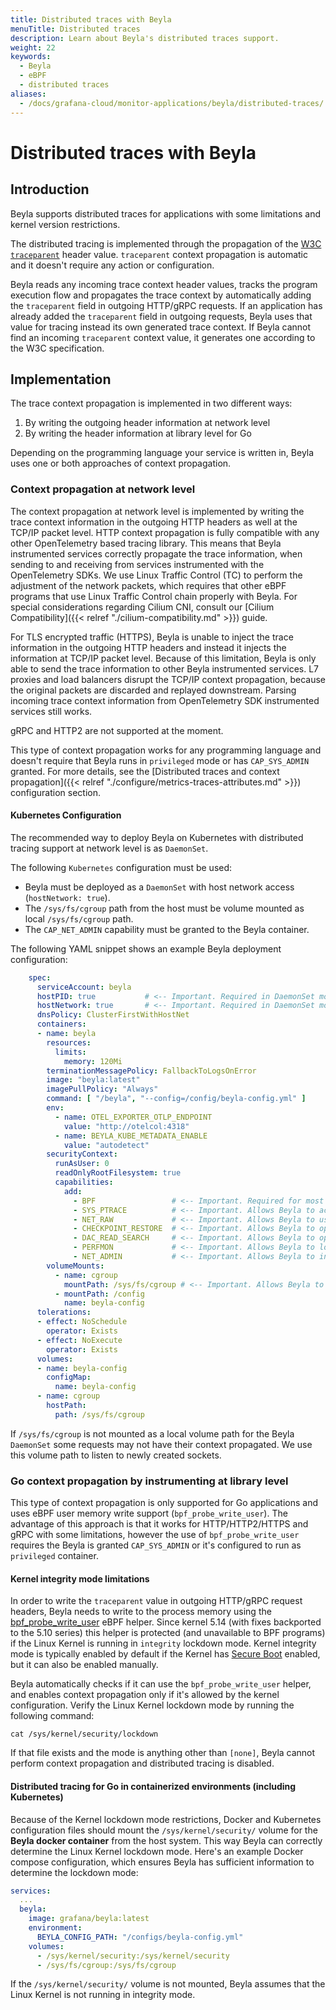```yaml
---
title: Distributed traces with Beyla
menuTitle: Distributed traces
description: Learn about Beyla's distributed traces support.
weight: 22
keywords:
  - Beyla
  - eBPF
  - distributed traces
aliases:
  - /docs/grafana-cloud/monitor-applications/beyla/distributed-traces/
---
```


# Distributed traces with Beyla

## Introduction

Beyla supports distributed traces for applications with some limitations and kernel version restrictions.

The distributed tracing is implemented through the propagation of the [W3C `traceparent`](https://www.w3.org/TR/trace-context/) header value. `traceparent` context propagation is automatic and it doesn't require any action or configuration.

Beyla reads any incoming trace context header values, tracks the program execution flow and propagates the trace context by automatically adding the `traceparent` field in outgoing HTTP/gRPC requests. If an application has already added the `traceparent` field in outgoing requests, Beyla uses that value for tracing instead its own generated trace context. If Beyla cannot find an incoming `traceparent` context value, it generates one according to the W3C specification.

## Implementation

The trace context propagation is implemented in two different ways:
1. By writing the outgoing header information at network level
2. By writing the header information at library level for Go

Depending on the programming language your service is written in, Beyla uses one or both approaches of context propagation.

### Context propagation at network level

The context propagation at network level is implemented by writing the trace context information in the outgoing HTTP headers as well at the TCP/IP packet level.
HTTP context propagation is fully compatible with any other OpenTelemetry based tracing library. This means that Beyla instrumented services correctly
propagate the trace information, when sending to and receiving from services instrumented with the OpenTelemetry SDKs. We use Linux Traffic Control (TC) to 
perform the adjustment of the network packets, which requires that other eBPF programs that use Linux Traffic Control chain properly with Beyla. For special considerations
regarding Cilium CNI, consult our [Cilium Compatibility]({{< relref "./cilium-compatibility.md" >}}) guide.

For TLS encrypted traffic (HTTPS), Beyla is unable to inject the trace information in the outgoing HTTP headers and instead it injects the information
at TCP/IP packet level. Because of this limitation, Beyla is only able to send the trace information to other Beyla instrumented services. L7 proxies
and load balancers disrupt the TCP/IP context propagation, because the original packets are discarded and replayed downstream.
Parsing incoming trace context information from OpenTelemetry SDK instrumented services still works.

gRPC and HTTP2 are not supported at the moment.

This type of context propagation works for any programming language and doesn't require that Beyla runs in `privileged` mode or has
`CAP_SYS_ADMIN` granted. For more details, see the [Distributed traces and context propagation]({{< relref "./configure/metrics-traces-attributes.md" >}}) configuration section.

#### Kubernetes Configuration

The recommended way to deploy Beyla on Kubernetes with distributed tracing support at network level is as `DaemonSet`.

The following `Kubernetes` configuration must be used:
- Beyla must be deployed as a `DaemonSet` with host network access (`hostNetwork: true`).
- The `/sys/fs/cgroup` path from the host must be volume mounted as local `/sys/fs/cgroup` path.
- The `CAP_NET_ADMIN` capability must be granted to the Beyla container.

The following YAML snippet shows an example Beyla deployment configuration:

```yaml
    spec:
      serviceAccount: beyla
      hostPID: true           # <-- Important. Required in DaemonSet mode so Beyla can discover all monitored processes 
      hostNetwork: true       # <-- Important. Required in DaemonSet mode so Beyla can see all network packets
      dnsPolicy: ClusterFirstWithHostNet
      containers:
      - name: beyla
        resources:
          limits:
            memory: 120Mi
        terminationMessagePolicy: FallbackToLogsOnError
        image: "beyla:latest"
        imagePullPolicy: "Always"
        command: [ "/beyla", "--config=/config/beyla-config.yml" ]
        env:
          - name: OTEL_EXPORTER_OTLP_ENDPOINT
            value: "http://otelcol:4318"
          - name: BEYLA_KUBE_METADATA_ENABLE
            value: "autodetect"
        securityContext:
          runAsUser: 0
          readOnlyRootFilesystem: true
          capabilities:
            add:
              - BPF                 # <-- Important. Required for most eBPF probes to function correctly.
              - SYS_PTRACE          # <-- Important. Allows Beyla to access the container namespaces and inspect executables.
              - NET_RAW             # <-- Important. Allows Beyla to use socket filters for http requests.
              - CHECKPOINT_RESTORE  # <-- Important. Allows Beyla to open ELF files.
              - DAC_READ_SEARCH     # <-- Important. Allows Beyla to open ELF files.
              - PERFMON             # <-- Important. Allows Beyla to load BPF programs.
              - NET_ADMIN           # <-- Important. Allows Beyla to inject HTTP and TCP context propagation information.
        volumeMounts:
          - name: cgroup
            mountPath: /sys/fs/cgroup # <-- Important. Allows Beyla to monitor all newly sockets to track outgoing requests. 
          - mountPath: /config
            name: beyla-config
      tolerations:
      - effect: NoSchedule
        operator: Exists
      - effect: NoExecute
        operator: Exists
      volumes:
      - name: beyla-config
        configMap:
          name: beyla-config      
      - name: cgroup
        hostPath:
          path: /sys/fs/cgroup
```

If `/sys/fs/cgroup` is not mounted as a local volume path for the Beyla `DaemonSet` some requests may not
have their context propagated. We use this volume path to listen to newly created sockets.

### Go context propagation by instrumenting at library level

This type of context propagation is only supported for Go applications and uses eBPF user memory write support (`bpf_probe_write_user`).
The advantage of this approach is that it works for HTTP/HTTP2/HTTPS and gRPC with some limitations, however the use of `bpf_probe_write_user` requires
the Beyla is granted `CAP_SYS_ADMIN` or it's configured to run as `privileged` container.

#### Kernel integrity mode limitations

In order to write the `traceparent` value in outgoing HTTP/gRPC request headers, Beyla needs to write to the process memory using the [bpf_probe_write_user](https://www.man7.org/linux/man-pages/man7/bpf-helpers.7.html) eBPF helper. Since kernel 5.14 (with fixes backported to the 5.10 series) this helper is protected (and unavailable to BPF programs) if the Linux Kernel is running in `integrity` lockdown mode. Kernel integrity mode is typically enabled by default if the Kernel has [Secure Boot](https://wiki.debian.org/SecureBoot) enabled, but it can also be enabled manually.

Beyla automatically checks if it can use the `bpf_probe_write_user` helper, and enables context propagation only if it's allowed by the kernel configuration. Verify the Linux Kernel lockdown mode by running the following command:

```shell
cat /sys/kernel/security/lockdown
```

If that file exists and the mode is anything other than `[none]`, Beyla cannot perform context propagation and distributed tracing is disabled.

#### Distributed tracing for Go in containerized environments (including Kubernetes)

Because of the Kernel lockdown mode restrictions, Docker and Kubernetes configuration files should mount the `/sys/kernel/security/` volume for the **Beyla docker container** from the host system. This way Beyla can correctly determine the Linux Kernel lockdown mode. Here's an example Docker compose configuration, which ensures Beyla has sufficient information to determine the lockdown mode:

```yaml
services:
  ...
  beyla:
    image: grafana/beyla:latest
    environment:
      BEYLA_CONFIG_PATH: "/configs/beyla-config.yml"
    volumes:
      - /sys/kernel/security:/sys/kernel/security
      - /sys/fs/cgroup:/sys/fs/cgroup
```

If the `/sys/kernel/security/` volume is not mounted, Beyla assumes that the Linux Kernel is not running in integrity mode.

